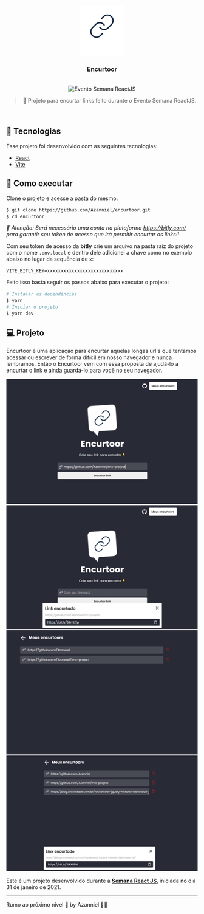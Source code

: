 <div align="center">
  <div align="center">
    <img width="120px" src="./src/assets/logo.png" alt="Encurtoor" />
  </div>

  <h3>Encurtoor</h3>

  <br>

  <img src="https://img.shields.io/badge/Semana-ReactJS%20-%23282a36?style=flat-square" alt="Evento Semana ReactJS" />

  <br>

  > 🧐 Projeto para encurtar links feito durante o Evento Semana ReactJS.
</div>

<br>

## 🧪 Tecnologias

Esse projeto foi desenvolvido com as seguintes tecnologias:

- [React](https://reactjs.org)
- [Vite](https://vitejs.dev/)

## 🚀 Como executar

Clone o projeto e acesse a pasta do mesmo.

```bash
$ git clone https://github.com/Azanniel/encurtoor.git
$ cd encurtoor
```

*🔰 Atenção: Será necessário uma conta na plataforma https://bitly.com/ para garantir seu token de acesso que irá permitir encurtar os links!!*

Com seu token de acesso da **bitly** crie um arquivo na pasta raiz do projeto com o nome `.env.local` e dentro dele adicionei a chave como no exemplo abaixo no lugar da sequência de `x`:

```
VITE_BITLY_KEY=xxxxxxxxxxxxxxxxxxxxxxxxxxxx
```

Feito isso basta seguir os passos abaixo para executar o projeto:
```bash
# Instalar as dependências
$ yarn
# Iniciar o projeto
$ yarn dev
```

## 💻 Projeto

Encurtoor é uma aplicação para encurtar aquelas longas url's que tentamos acessar ou escrever de forma difícil em nosso navegador e nunca lembramos. Então o Encurtoor vem com essa proposta de ajudá-lo a encurtar o link e ainda guardá-lo para você no seu navegador.

<p align="center">
  <img alt="Preview" src="./.github/preview1.png">
  <img alt="Preview" src="./.github/preview2.png">
  <img alt="Preview" src="./.github/preview3.png">
  <img alt="Preview" src="./.github/preview4.png">
</p>

Este é um projeto desenvolvido durante a **[Semana React JS](https://www.youtube.com/watch?v=K-8YYSEYaB8&ab_channel=Sujeitoprogramador)**, iniciada no dia 31 de janeiro de 2021.

---

Rumo ao próximo nível 🚀 by Azanniel 👋🏻
